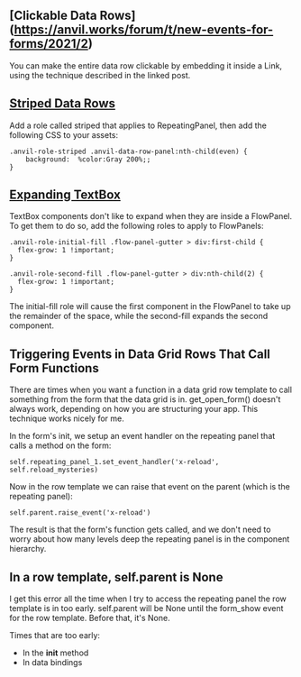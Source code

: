 ## [Clickable Data Rows] (https://anvil.works/forum/t/new-events-for-forms/2021/2)

You can make the entire data row clickable by embedding it inside a Link, using the technique described in the linked post.

## [Striped Data Rows](https://anvil.works/forum/t/alternate-row-colors-add-timestamp-on-check-event/4651/3)

Add a role called striped that applies to RepeatingPanel, then add the following CSS to your assets:

```
.anvil-role-striped .anvil-data-row-panel:nth-child(even) {
    background:  %color:Gray 200%;;
}
```

## [Expanding TextBox](https://anvil.works/forum/t/expandable-text-boxes/6059/8)

TextBox components don't like to expand when they are inside a FlowPanel.  To get them to do so, add the following roles to apply to FlowPanels:

```
.anvil-role-initial-fill .flow-panel-gutter > div:first-child {
  flex-grow: 1 !important;
}
```

```
.anvil-role-second-fill .flow-panel-gutter > div:nth-child(2) {
  flex-grow: 1 !important;
}
```

The initial-fill role will cause the first component in the FlowPanel to take up the remainder of the space, while the second-fill expands the second component.  

## Triggering Events in Data Grid Rows That Call Form Functions

There are times when you want a function in a data grid row template to call something from the form that the data grid is in.  get_open_form() doesn't always work, depending on how you are structuring your app.  This technique works nicely for me.

In the form's init, we setup an event handler on the repeating panel that calls a method on the form:

```
self.repeating_panel_1.set_event_handler('x-reload', self.reload_mysteries)
```

Now in the row template we can raise that event on the parent (which is the repeating panel):

```
self.parent.raise_event('x-reload')
```

The result is that the form's function gets called, and we don't need to worry about how many levels deep the repeating panel is in the component hierarchy.

## In a row template, self.parent is None

I get this error all the time when I try to access the repeating panel the row template is in too early.  self.parent will be None until the form_show event for the row template.  Before that, it's None.

Times that are too early:

- In the __init__ method
- In data bindings

